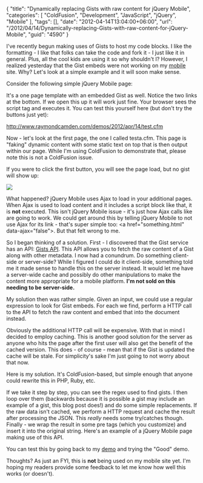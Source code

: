 {
	"title": "Dynamically replacing Gists with raw content for jQuery Mobile",
	"categories": [
		"ColdFusion",
		"Development",
		"JavaScript",
		"jQuery",
		"Mobile"
	],
	"tags": [],
	"date": "2012-04-14T13:04:00+06:00",
	"url": "/2012/04/14/Dynamically-replacing-Gists-with-raw-content-for-jQuery-Mobile",
	"guid": "4590"
}

I've recently begun making uses of Gists to host my code blocks. I like the formatting - I like that folks can take the code and fork it - I just like it in general. Plus, all the cool kids are using it so why shouldn't I? However, I realized yesterday that the Gist embeds were not working on my <a href="http://www.raymondcamden.com/mobile">mobile</a> site. Why? Let's look at a simple example and it will soon make sense.

<p>

Consider the following simple jQuery Mobile page:

<script src="https://gist.github.com/2385587.js?file=test.html"></script>

It's a one page template with an embedded Gist as well. Notice the two links at the bottom. If we open this up it will work just fine. Your browser sees the script tag and executes it. You can test this yourself here (but don't try the buttons just yet):

<p>

<a href="http://www.raymondcamden.com/demos/2012/apr/14/test.cfm">http://www.raymondcamden.com/demos/2012/apr/14/test.cfm</a>

<p>

Now - let's look at the first page, the one I called testa.cfm. This page is "faking" dynamic content with some static text on top that is then output within our page. While I'm using ColdFusion to demonstrate that, please note this is not a ColdFusion issue. 

<script src="https://gist.github.com/2385615.js?file=testa.cfm"></script>

<p>

If you were to click the first button, you will see the page load, but no gist will show up:

<p>

<img src="http://static.raymondcamden.com/images/ScreenClip70.png" />

<p>

What happened? jQuery Mobile uses Ajax to load in your additional pages. When Ajax is used to load content and it includes a script block like that, it is <b>not</b> executed. This isn't jQuery Mobile issue - it's just how Ajax calls like are going to work. We could get around this by telling jQuery Mobile to not use Ajax for its link - that's super simple too: &lt;a href="something.html" data-ajax="false"&gt;. But that felt wrong to me. 

<p>

So I began thinking of a solution. First - I discovered that the Gist service has an API: <a href="http://developer.github.com/v3/gists/">Gists API</a>. This API allows you to fetch the raw content of a Gist along with other metadata. I now had a conundrum. Do something client-side or server-side? While I figured I could do it client-side, something told me it made sense to handle this on the server instead. It would let me have a server-wide cache and possibly do other manipulations to make the content more appropriate for a mobile platform. <b>I'm not sold on this needing to be server-side.</b> 

<p>

My solution then was rather simple. Given an input, we could use a regular expression to look for Gist embeds. For each we find, perform a HTTP call to the API to fetch the raw content and embed that into the document instead.

<p>

Obviously the additional HTTP call will be expensive. With that in mind I decided to employ caching. This is another good solution for the server as anyone who hits the page after the first user will also get the benefit of the cached version. This does - of course - mean that if the Gist is updated the cache will be stale. For simplicity's sake I'm just going to not worry about that now. 

<p>

Here is my solution. It's ColdFusion-based, but simple enough that anyone could rewrite this in PHP, Ruby, etc.

<script src="https://gist.github.com/2385721.js?file=replaceGistWithRaw.cfm"></script>

If we take it step by step, you can see the regex used to find gists. I then loop over them (backwards because it is possible a gist may include an example of a gist, this blog post does!) and do some simple replacements. If the raw data isn't cached, we perform a HTTP request and cache the result after processing the JSON. This <i>really</i> needs some try/catches though. Finally - we wrap the result in some pre tags (which you customize) and insert it into the original string. Here's an example of a jQuery Mobile page making use of this API.

<p>

<script src="https://gist.github.com/2385753.js?file=test2.cfm"></script>

You can test this by going back to my <a href="http://www.raymondcamden.com/demos/2012/apr/14/test.cfm">demo</a> and trying the "Good" demo.

<p>

Thoughts? As just an FYI, this is <b>not</b> being used on my mobile site yet. I'm hoping my readers provide some feedback to let me know how well this works (or doesn't).
